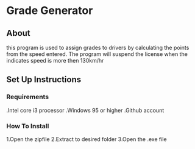 # Grade Generator
## About
this program is used to assign grades to drivers by calculating the points from the speed entered. The program will suspend the license when the indicates speed is more then 130km/hr
## Set Up Instructions
### Requirements
 .Intel core i3 processor
 .Windows 95 or higher
 .Github account
### How To Install
1.Open the zipfile 
2.Extract to desired folder
3.Open the .exe file
